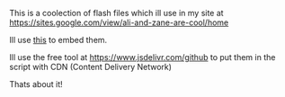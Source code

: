 This is a coolection of flash files which ill use in my site at https://sites.google.com/view/ali-and-zane-are-cool/home

Ill use [this](https://github.com/HelloAmHuman/Flash-Games/blob/main/cool%20flash%20ruffle%20embed.html) to embed them.

Ill use the free tool at https://www.jsdelivr.com/github to put them in the script with CDN (Content Delivery Network)

Thats about it!
